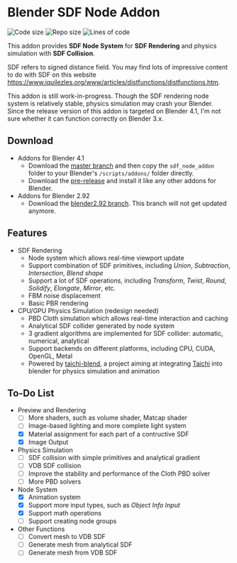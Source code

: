 # Blender SDF Node Addon

![Code size](https://img.shields.io/github/languages/code-size/hooyuser/blender_sdf_node_addon)
![Repo size](https://img.shields.io/github/repo-size/hooyuser/blender_sdf_node_addon)
![Lines of code](https://tokei.rs/b1/github/hooyuser/blender_sdf_node_addon)

This addon provides **SDF Node System** for **SDF Rendering** and physics simulation with **SDF Collision**. 

SDF refers to signed distance field. You may find lots of impressive content to do with SDF on this website https://www.iquilezles.org/www/articles/distfunctions/distfunctions.htm.


This addon is still work-in-progress. Though the SDF rendering node system is relatively stable, physics simulation may crash your Blender. Since the release version of this addon is targeted on Blender 4.1, I'm not sure whether it can function correctly on Blender 3.x.

## Download
- Addons for Blender 4.1
  - Download the [master branch](https://github.com/hooyuser/blender_sdf_node_addon/archive/refs/heads/master.zip) and then copy the `sdf_node_addon` folder to your Blender's `/scripts/addons/` folder directly.
  - Download the [pre-release](https://github.com/hooyuser/blender_sdf_node_addon/releases/download/0.0.3/sdf_node_beta_0_0_3.zip) and install it like any other addons for Blender.
- Addons for Blender 2.92
  - Download the [blender2.92 branch](https://github.com/hooyuser/blender_sdf_node_addon/archive/refs/heads/blender2.92.zip). This branch will not get updated anymore.

## Features
- SDF Rendering
  - Node system which allows real-time viewport update
  - Support combination of SDF primitives, including *Union*, *Subtraction*, *Intersection*, *Blend shape*
  - Support a lot of SDF operations, including *Transform*, *Twist*, *Round*, *Solidify*, *Elongate*, *Mirror*, etc.
  - FBM noise displacement
  - Basic PBR rendering
- CPU/GPU Physics Simulation (redesign needed)
  - PBD Cloth simulation which allows real-time interaction and caching
  - Analytical SDF collider generated by node system
  - 3 gradient algorithms are implemented for SDF collider: automatic, numerical, analytical
  - Support backends on different platforms, including CPU, CUDA, OpenGL, Metal
  - Powered by [taichi-blend](https://github.com/taichi-dev/taichi_blend), a project aiming at integrating [Taichi](https://github.com/taichi-dev/taichi) into blender for physics simulation and animation

## To-Do List
* Preview and Rendering
  - [ ] More shaders, such as volume shader, Matcap shader
  - [ ] Image-based lighting and more complete light system
  - [x] Material assignment for each part of a contructive SDF
  - [x] Image Output
* Physics Simulation
  - [ ] SDF collision with simple primitives and analytical gradient
  - [ ] VDB SDF collision
  - [ ] Improve the stability and performance of the Cloth PBD solver
  - [ ] More PBD solvers
* Node System
  - [x] Animation system
  - [x] Support more input types, such as *Object Info Input*
  - [x] Support math operations
  - [ ] Support creating node groups
* Other Functions
  - [ ] Convert mesh to VDB SDF
  - [ ] Generate mesh from analytical SDF
  - [ ] Generate mesh from VDB SDF
